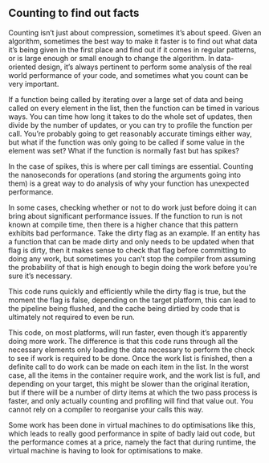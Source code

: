 Counting to find out facts
--------------------------

Counting isn’t just about compression, sometimes it’s about speed. Given
an algorithm, sometimes the best way to make it faster is to find out
what data it’s being given in the first place and find out if it comes
in regular patterns, or is large enough or small enough to change the
algorithm. In data-oriented design, it’s always pertinent to perform
some analysis of the real world performance of your code, and sometimes
what you count can be very important.

If a function being called by iterating over a large set of data and
being called on every element in the list, then the function can be
timed in various ways. You can time how long it takes to do the whole
set of updates, then divide by the number of updates, or you can try to
profile the function per call. You’re probably going to get reasonably
accurate timings either way, but what if the function was only going to
be called if some value in the element was set? What if the function is
normally fast but has spikes?

In the case of spikes, this is where per call timings are essential.
Counting the nanoseconds for operations (and storing the arguments going
into them) is a great way to do analysis of why your function has
unexpected performance.

In some cases, checking whether or not to do work just before doing it
can bring about significant performance issues. If the function to run
is not known at compile time, then there is a higher chance that this
pattern exhibits bad performance. Take the dirty flag as an example. If
an entity has a function that can be made dirty and only needs to be
updated when that flag is dirty, then it makes sense to check that flag
before committing to doing any work, but sometimes you can’t stop the
compiler from assuming the probability of that is high enough to begin
doing the work before you’re sure it’s necessary.

This code runs quickly and efficiently while the dirty flag is true, but
the moment the flag is false, depending on the target platform, this can
lead to the pipeline being flushed, and the cache being dirtied by code
that is ultimately not required to even be run.

This code, on most platforms, will run faster, even though it’s
apparently doing more work. The difference is that this code runs
through all the necessary elements only loading the data necessary to
perform the check to see if work is required to be done. Once the work
list is finished, then a definite call to do work can be made on each
item in the list. In the worst case, all the items in the container
require work, and the work list is full, and depending on your target,
this might be slower than the original iteration, but if there will be a
number of dirty items at which the two pass process is faster, and only
actually counting and profiling will find that value out. You cannot
rely on a compiler to reorganise your calls this way.

Some work has been done in virtual machines to do optimisations like
this, which leads to really good performance in spite of badly laid out
code, but the performance comes at a price, namely the fact that during
runtime, the virtual machine is having to look for optimisations to
make.

